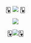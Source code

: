 
<p align="center">
🂱 <img src="https://64.media.tumblr.com/6ebe287b7d82f5f558fc8906988b7f41/cfd3dacfea85f312-2a/s400x600/a85bd284a697aa4a2873beca796a73a718ec3c6a.pnj"> 🂱
</p>
<p align="center">
<img src="https://magma.com/shared/KWlpAqL7oqhJMmm9R3Y4Mz">
</p>
<p align="center">
🂱<img src="https://64.media.tumblr.com/3cb5376b2ba6470664cb029526faf980/cfd3dacfea85f312-bd/s400x600/c7a8e50fc9482b70f819da456a14724dd5f7d137.pnj">🂱
</p>



